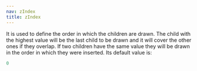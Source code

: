 ```yaml
---
nav: zIndex
title: zIndex
---
```


It is used to define the order in which the children are drawn. The child with the highest value will be the last child to be drawn and it will cover the other ones if they overlap. If two children have the same value they will be drawn in the order in which they were inserted. Its default value is:

```javascript
0
```
